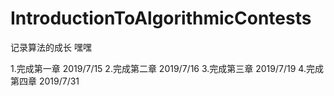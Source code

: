 ﻿# IntroductionToAlgorithmicContests
记录算法的成长
嘿嘿

1.完成第一章 2019/7/15
2.完成第二章 2019/7/16
3.完成第三章 2019/7/19
4.完成第四章 2019/7/31
